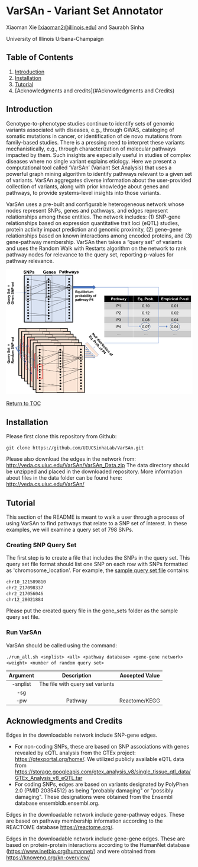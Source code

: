 # VarSAn - Variant Set Annotator

Xiaoman Xie [xiaoman2@illinois.edu] and Saurabh Sinha

University of Illinois Urbana-Champaign

## Table of Contents
1. [Introduction](#introduction)
2. [Installation](#installation)
3. [Tutorial](#tutorial)
4. [Acknowledgments and credits](#Acknowledgments and Credits)


## Introduction
Genotype-to-phenotype studies continue to identify sets of genomic variants associated with diseases, e.g., through GWAS, cataloging of somatic mutations in cancer, or identification of de novo mutations from family-based studies. There is a pressing need to interpret these variants mechanistically, e.g., through characterization of molecular pathways impacted by them. Such insights are especially useful in studies of complex diseases where no single variant explains etiology. Here we present a computational tool called ‘VarSAn’ (Variant Set Analysis) that uses a powerful graph mining algorithm to identify pathways relevant to a given set of variants. VarSAn aggregates diverse information about the user-provided collection of variants, along with prior knowledge about genes and pathways, to provide systems-level insights into those variants. 

VarSAn uses a pre-built and configurable heterogeneous network whose nodes represent SNPs,  genes and pathways, and edges represent relationships among these entities. The network includes: (1) SNP-gene relationships based on expression quantitative trait loci (eQTL) studies, protein activity impact prediction and genomic proximity, (2) gene-gene relationships based on known interactions among encoded proteins, and (3) gene-pathway membership. VarSAn then takes a “query set” of variants and uses the Random Walk with Restarts algorithm on the network to rank pathway nodes for relevance to the query set, reporting p-values for pathway relevance. 

![Method Overview](images/VarSAn_method.png)

 
[Return to TOC](#table-of-contents)

## Installation
Please first clone this repository from Github: 
```
git clone https://github.com/UIUCSinhaLab/VarSAn.git
```
Please also download the edges in the network from: http://veda.cs.uiuc.edu/VarSAn/VarSAn_Data.zip The data directory should be unzipped and placed in the downloaded repository. More information about files in the data folder can be found here: http://veda.cs.uiuc.edu/VarSAn/

## Tutorial
This section of the README is meant to walk a user through a process of using VarSAn to find pathways that relate to a SNP set of interest. In these examples, we will examine a query set of 798 SNPs.

###  Creating SNP Query Set
The first step is to create a file that includes the SNPs in the query set. This query set file format should list one SNP on each row with SNPs formatted as 'chromosome_location'. For example, the [sample query set file](gene_sets/dmel/5268_brain_primordium.names.txt) contains:
```
chr10_121589810
chr2_217098337
chr2_217056046
chr12_28021884
```
Please put the created query file in the gene_sets folder as the sample query set file.

### Run VarSAn
VarSAn should be called using the command:
```
./run_all.sh <snplist> <all> <pathway database> <gene-gene network> <weight> <number of random query set>
```
| Argument | Description |Accepted Value|
| :---:        |     :---:      |          :---: |
| -snplist | The file with query set variants ||
| -sg |  ||
| -pw | Pathway |Reactome/KEGG|

## Acknowledgments and Credits
Edges in the downloadable network include SNP-gene edges. 
* For non-coding SNPs, these are based on SNP associations with genes revealed by eQTL analysis from the GTEx project: https://gtexportal.org/home/. We utilized publicly available eQTL data from https://storage.googleapis.com/gtex_analysis_v8/single_tissue_qtl_data/GTEx_Analysis_v8_eQTL.tar
* For coding SNPs, edges are based on variants designated by PolyPhen 2.0 (PMID 20354512) as being "probably damaging" or "possibly damaging". These designations were obtained from the Ensembl database ensembldb.ensembl.org.

Edges in the downloadable network include gene-pathway edges. These are based on pathway membership information according to the REACTOME database https://reactome.org/. 

Edges in the downloadable network include gene-gene edges. These are based on protein-protein interactions according to the HumanNet database (https://www.inetbio.org/humannet/) and were obtained from https://knoweng.org/kn-overview/ 





